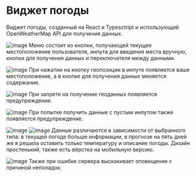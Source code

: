 # Виджет погоды

Виджет погоды, созданный на React и Typesctript и использующий OpenWeatherMap API для получения данных.

![image](https://github.com/q-ello/weather-forecast/assets/116018445/3ba6c3e0-89d6-40bc-b151-2ecbac28911a)
Меню состоит из кнопки, получающей текущее местоположение пользователя, инпута для введения места вручную, кнопки для получения данных и переключателя между данными.

![image](https://github.com/q-ello/weather-forecast/assets/116018445/16189948-eb60-499f-b657-3ed6a374f45c)
При нажатии на кнопку геопозиции в инпуте появляется ваше местоположение, а в кнопке для получения данных меняется содержание.

![image](https://github.com/q-ello/weather-forecast/assets/116018445/5eb1c662-a000-4125-ab80-a8e006c52e1b)
При запрете на получение геоданных появляется предупреждение.

![image](https://github.com/q-ello/weather-forecast/assets/116018445/ba3249fc-6d7b-4089-b682-34a4ea55175a)
При попытке получить данные с пустым инпутом также появляется предупреждение.

![image](https://github.com/q-ello/weather-forecast/assets/116018445/9dd50962-ba05-4dca-9725-925fffafa90d)
![image](https://github.com/q-ello/weather-forecast/assets/116018445/5414d376-6dca-43c8-b5fb-4be391f5ebe7)
Данные различаются в зависимости от выбранного типа: в текущей погоде больше информации, в прогнозе на пять дней же я решила оставить только температуру и описание погоды. Дизайн простенький, также есть вёрстка на мобильную версию.

![image](https://github.com/q-ello/weather-forecast/assets/116018445/7012974a-c219-4687-9d9c-a6fb68ae7712)
Также при ошибке сервера выскакивает оповещение с причиной неполадок.
